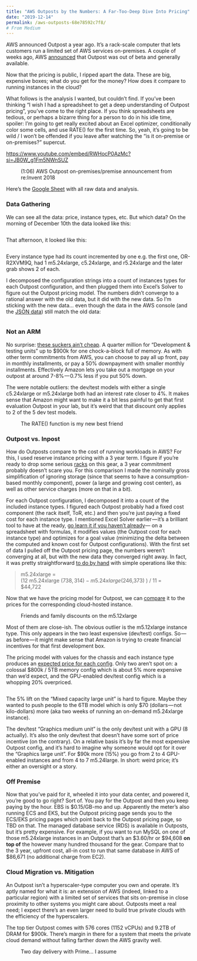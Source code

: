 ```yaml
---
title: "AWS Outposts by the Numbers: A Far-Too-Deep Dive Into Pricing"
date: "2019-12-14"
permalink: /aws-outposts-68e78592c7f8/
# From Medium
---
```


AWS announced Outpost a year ago. It’s a rack-scale computer that lets customers run a limited set of AWS services on-premises. A couple of weeks ago, AWS [announced](https://aws.amazon.com/blogs/aws/aws-outposts-now-available-order-your-racks-today/) that Outpost was out of beta and generally available.

Now that the pricing is public, I ripped apart the data. These are big, expensive boxes; what do you get for the money? How does it compare to running instances in the cloud?

What follows is the analysis I wanted, but couldn’t find. If you’ve been thinking “I wish I had a spreadsheet to get a deep understanding of Outpost pricing”, you’ve come to the right place. If you think spreadsheets are tedious, or perhaps a bizarre thing for a person to do in his idle time, spoiler: I’m going to get really excited about an Excel optimizer, conditionally color some cells, and use RATE() for the first time. So, yeah, it’s going to be wild / I won’t be offended if you leave after watching the “is it on-premise or on-premises?” supercut.

https://www.youtube.com/embed/RWHocP0AzMc?si=JB0W_g1Fm5NWnSUZ

<figure>
<figcaption>(1:06) AWS Outpost on-premises/premise announcement from re:Invent 2018</figcaption>
</figure>

Here’s the [Google Sheet](https://docs.google.com/spreadsheets/d/1afmhB3UmMjWbb3QDH8QZh8-7A8xKA-xF0WvX3Oza1BE/edit?usp=sharing) with all raw data and analysis.

### Data Gathering

We can see all the data: price, instance types, etc. But which data? On the morning of December 10th the data looked like this:

<img src="images/fig1.png" alt="" class="hero-image">

That afternoon, it looked like this:

<img src="images/fig2.png" alt="" class="hero-image">

Every instance type had its count incremented by one e.g. the first one, OR-R2XVM9Q, had 1 m5.24xlarge, c5.24xlarge, and r5.24xlarge and the later grab shows 2 of each.

I decomposed the configuration strings into a count of instances types for each Outpost configuration, and then plugged them into Excel’s Solver to figure out the Outpost pricing model. The numbers didn’t converge to a rational answer with the old data, but it did with the new data. So I’m sticking with the new data… even though the data in the AWS console (and the [JSON data](https://gist.github.com/ahl/5820dc0def00063b883c73e9e131c287)) still match the old data:

<img src="images/console.png" alt="" class="hero-image">

### Not an ARM

No surprise: [these suckers ain’t cheap](https://docs.google.com/spreadsheets/d/1afmhB3UmMjWbb3QDH8QZh8-7A8xKA-xF0WvX3Oza1BE/edit#gid=0). A quarter million for “Development & testing units” up to $900k for one chock-a-block full of memory. As with other term commitments from AWS, you can choose to pay all up front, pay in monthly installments, or pay a 50% downpayment with smaller monthly installments. Effectively Amazon lets you take out a mortgage on your outpost at around 7-8% — 0.7% less if you put 50% down.

The were notable outliers: the dev/test models with either a single c5.24xlarge or m5.24xlarge both had an interest rate closer to 4%. It makes sense that Amazon might want to make it a bit less painful to get that first evaluation Outpost in your lab, but it’s weird that that discount only applies to 2 of the 5 dev test models.

<figure>
<img src="images/by_price.png" alt="" class="hero-image">
<figcaption>The RATE() function is my new best friend</figcaption>
</figure>

### Outpost vs. Inpost

How do Outposts compare to the cost of running workloads in AWS? For this, I used reserve instance pricing with a 3 year term. I figure if you’re ready to drop some serious [racks](http://rack.urbanup.com/10983054) on this gear, a 3 year commitment probably doesn’t scare you. For this comparison I made the nominally gross simplification of ignoring storage (since that seems to have a consumption-based monthly component), power (a large and growing cost center), as well as other service charges (more on that in a bit).

For each Outpost configuration, I decomposed it into a count of the included instance types. I figured each Outpost probably had a fixed cost component (the rack itself, ToR, etc.) and then you’re just paying a fixed cost for each instance type. I mentioned Excel Solver earlier — it’s a brilliant tool to have at the ready, [go learn it if you haven’t already](https://support.office.com/en-us/article/define-and-solve-a-problem-by-using-solver-5d1a388f-079d-43ac-a7eb-f63e45925040)— on a spreadsheet with formulas, it modifies values (the Outpost cost for each instance type) and optimizes for a goal value (minimizing the delta between the computed and known cost for Outpost configurations). With the first set of data I pulled off the Outpost pricing page, the numbers weren’t converging at all, but with the new data they converged right away. In fact, it was pretty straightforward [to do by hand](https://docs.google.com/spreadsheets/d/1afmhB3UmMjWbb3QDH8QZh8-7A8xKA-xF0WvX3Oza1BE/edit#gid=784839167) with simple operations like this:

> m5.24xlarge = \
> (12 m5.24xlarge ($738,314) - m5.24xlarge ($246,373) ) / 11 = \
> $44,722

Now that we have the pricing model for Outpost, we can [compare](https://docs.google.com/spreadsheets/d/1afmhB3UmMjWbb3QDH8QZh8-7A8xKA-xF0WvX3Oza1BE/edit#gid=1454517013) it to the prices for the corresponding cloud-hosted instance.

<figure>
<img src="images/vs_ec2.png" alt="" class="hero-image">
<figcaption>Friends and family discounts on the m5.12xlarge</figcaption>
</figure>

Most of them are close-ish. The obvious outlier is the m5.12xlarge instance type. This only appears in the two least expensive (dev/test) configs. So — as before — it might make sense that Amazon is trying to create financial incentives for that first development box.

The pricing model with values for the chassis and each instance type produces an [expected price for each config](https://docs.google.com/spreadsheets/d/1afmhB3UmMjWbb3QDH8QZh8-7A8xKA-xF0WvX3Oza1BE/edit#gid=2137790034). Only two aren’t spot on: a colossal $800k / 5TB memory config which is about 5% more expensive than we’d expect, and the GPU-enabled dev/test config which is a whopping 20% overpriced.

<img src="images/vs_predicted.png" alt="" class="hero-image">

The 5% lift on the “Mixed capacity large unit” is hard to figure. Maybe they wanted to push people to the 6TB model which is only $70 (dollars — not kilo-dollars) more (aka two weeks of running an on-demand m5.24xlarge instance).

The dev/test “Graphics medium unit” is the only dev/test unit with a GPU (8 actually). It’s also the only dev/test that doesn’t have some sort of price incentive (on the contrary). On a relative basis it’s by far the most expensive Outpost config, and it’s hard to imagine why someone would opt for it over the “Graphics large unit”. For $90k more (15%) you go from 2 to 4 GPU-enabled instances and from 4 to 7 m5.24large. In short: weird price; it’s either an oversight or a story.

### Off Premise

Now that you’ve paid for it, wheeled it into your data center, and powered it, you’re good to go right? Sort of. You pay for the Outpost and then you keep paying by the hour. EBS is $0.15/GB-mo and up. Apparently the meter’s also running ECS and EKS, but the Outpost pricing page sends you to the ECS/EKS pricing pages which point back to the Outpost pricing page, so TBD on that. The managed database service (RDS) is available in Outposts, but it’s pretty expensive. For example, if you want to run MySQL on one of those m5.24xlarge instances in an Outpost that’s an $3.60/hr or $94,608 **on top of** the however many hundred thousand for the gear. Compare that to the 3 year, upfront cost, all-in cost to run that same database in AWS of $86,671 (no additional charge from EC2).

### Cloud Migration vs. Mitigation

An Outpost isn’t a hyperscaler-type computer you own and operate. It’s aptly named for what it is: an extension of AWS (indeed, linked to a particular region) with a limited set of services that sits on-premise in close proximity to other systems you might care about. Outposts meet a real need; I expect there’s an even larger need to build true private clouds with the efficiency of the hyperscalers.

The top tier Outpost comes with 576 cores (1152 vCPUs) and 9.2TB of DRAM for $900k. There’s margin in there for a system that meets the private cloud demand without falling farther down the AWS gravity well.

<figure>
<img src="images/place_order.png" alt="" class="hero-image">
<figcaption>Two day delivery with Prime… I assume</figcaption>
</figure>
